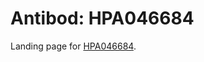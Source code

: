# Antibod: HPA046684


    


Landing page for [HPA046684](http://www.proteinatlas.org/search/HPA046684).
